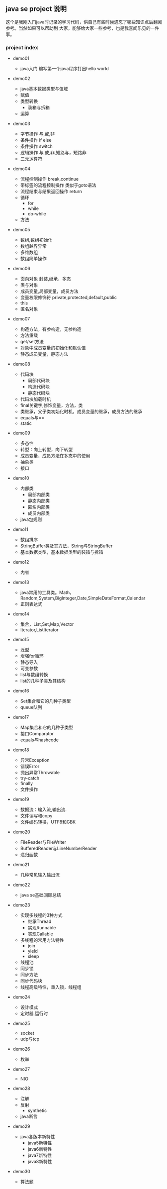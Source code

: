 ## java se project 说明

这个是我刚入门java时记录的学习代码，供自己有些时候遗忘了哪些知识点后翻阅参考。当然如果可以帮助到
大家，能够给大家一些参考，也是我喜闻乐见的一件事。

### project index
- demo01 
    - java入门 编写第一个java程序打出hello world
- demo02
    - java基本数据类型与值域
    - 赋值
    - 类型转换
        - 装箱与拆箱
    - 运算
- demo03
    - 字节操作 与,或,非
    - 条件操作 if else
    - 条件操作 switch
    - 逻辑操作 与,或,非,短路与，短路非
    - 三元运算符
- demo04
    - 流程控制操作 break,continue
    - 带标签的流程控制操作 类似于goto语法
    - 流程结束与结果返回操作 return
    - 循环
        - for
        - while
        - do-while
    - 方法
- demo05
    - 数组,数组初始化
    - 数组越界异常
    - 多维数组
    - 数组简单操作
- demo06
    - 面向对象 封装,继承，多态
    - 类与对象
    - 成员变量,局部变量，成员方法
    - 变量权限修饰符 private,protected,default,public
    - this 
    - 匿名对象
- demo07
    - 构造方法，有参构造，无参构造
    - 方法重载
    - get/set方法
    - 对象中成员变量的初始化和默认值
    - 静态成员变量，静态方法
- demo08
    - 代码块
        - 局部代码块
        - 构造代码块
        - 静态代码块
    - 代码块加载时机
    - final关键字,修饰变量，方法，类
    - 类继承，父子类初始化时机，成员变量的继承，成员方法的继承
	- equals与==
	- static
	
- demo09
    - 多态性
    - 转型：向上转型，向下转型
    - 成员变量，成员方法在多态中的使用
    - 抽象类
    - 接口
- demo10
    - 内部类
        - 局部内部类
        - 静态内部类
        - 匿名内部类
        - 成员内部类
    - java包规则
- demo11
    - 数组排序
    - StringBuffer类及其方法，String与StringBuffer
    - 基本数据类型，基本数据类型的装箱与拆箱
- demo12
    - 内省
- demo13
    - java常用的工具类。Math，Random,System,BigInteger,Date,SimpleDateFormat,Calendar
    - 正则表达式
- demo14
    - 集合，List,Set,Map,Vector
    - Iterator,ListIterator
- demo15 
    - 泛型
    - 增强for循环
    - 静态导入
    - 可变参数
    - list与数组转换
    - list的几种子类及其结构
- demo16
    - Set集合和它的几种子类型
    - queue队列
- demo17
    - Map集合和它的几种子类型
    - 接口Comparator
    - equals与hashcode
- demo18
    - 异常Exception
    - 错误Error
    - 抛出异常Throwable
    - try-catch
    - finally
    - 文件操作
- demo19
    - 数据流：输入流,输出流.
    - 文件读写和copy
    - 文件编码转换，UTF8和GBK
- demo20
    - FileReader与FileWriter
    - BufferedReader与LineNumberReader
    - 递归函数
- demo21
    - 几种常见输入输出流
- demo22
    - java se基础回顾总结
- demo23 
    - 实现多线程的3种方式
        - 继承Thread
        - 实现Runnable
        - 实现Callable
    - 多线程的常用方法特性
        - join
        - yield
        - sleep
    - 线程池
    - 同步锁
    - 同步方法
    - 同步代码块
    - 线程高级特性，重入锁，线程组
- demo24
    - 设计模式
    - 定时器,运行时
- demo25
    - socket
    - udp与tcp
- demo26
    - 枚举
- demo27
    - NIO
- demo28
    - 注解
    - 反射
      - synthetic
    - java断言
- demo29
    - java各版本新特性 
        - java5新特性
        - java6新特性
        - java7新特性
        - java8新特性
- demo30
    - 算法题